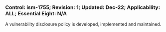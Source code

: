 ### Control: ism-1755; Revision: 1; Updated: Dec-22; Applicability: ALL; Essential Eight: N/A
<p>A vulnerability disclosure policy is developed, implemented and maintained.</p>